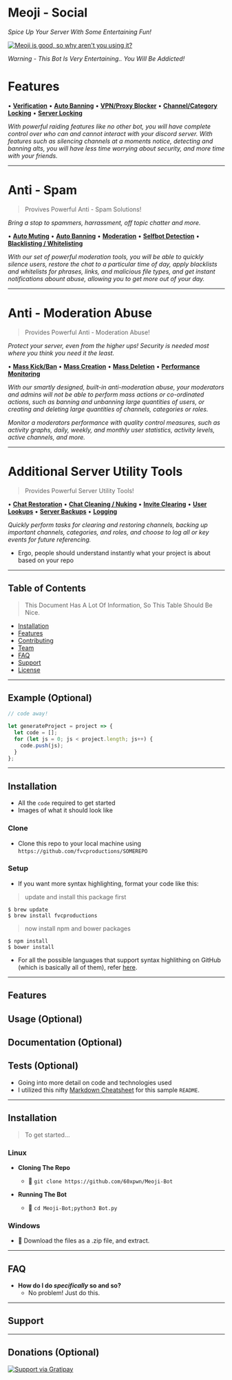 # **Meoji - Social**
*Spice Up Your Server With Some Entertaining Fun!*

<a href="#Meoji Is Cool"><img src="https://avatars1.githubusercontent.com/u/4284691?v=3&s=200" title="Meoji is good, so why aren't you using it?" alt="Meoji is good, so why aren't you using it?"></a>

*Warning - This Bot Is Very Entertaining.. You Will Be Addicted!*

# **Features**

• [**Verification**](https://github.com/60xpwn/Meoji-Bot/wiki/Verification)
• [**Auto Banning**](https://github.com/60xpwn/Meoji-Bot/wiki/AutoBanning)
• [**VPN/Proxy Blocker**](https://github.com/60xpwn/Meoji-Bot/wiki/ProxyBlocker)
• [**Channel/Category Locking**](https://github.com/60xpwn/Meoji-Bot/wiki/ChannelLocking)
• [**Server Locking**](https://github.com/60xpwn/Meoji-Bot/wiki/ServerLocking)

*With powerful raiding features like no other bot, you will have complete control over who can and cannot interact with your discord server. With features such as silencing channels at a moments notice, detecting and banning alts, you will have less time worrying about security, and more time with your friends.*

---

# **Anti - Spam**

> Provives Powerful Anti - Spam Solutions!

*Bring a stop to spammers, harrassment, off topic chatter and more.*

• [**Auto Muting**](https://github.com/60xpwn/Meoji-Bot/wiki/AutoMuting)
• [**Auto Banning**](https://github.com/60xpwn/Meoji-Bot/wiki/AutoBanning)
• [**Moderation**](https://github.com/60xpwn/Meoji-Bot/wiki/Moderation)
• [**Selfbot Detection**](https://github.com/60xpwn/Meoji-Bot/wiki/SelfbotDetection)
• [**Blacklisting / Whitelisting**](https://github.com/60xpwn/Meoji-Bot/wiki/Listing)

*With our set of powerful moderation tools, you will be able to quickly silence users, restore the chat to a particular time of day,
apply blacklists and whitelists for phrases, links, and malicious file types, and get instant notifications abount abuse, allowing you to get more out of your day.*

---

# **Anti - Moderation Abuse**

> Provides Powerful Anti - Moderation Abuse!

*Protect your server, even from the higher ups! Security is needed most where you think you need it the least.*

• [**Mass Kick/Ban**](https://github.com/60xpwn/Meoji-Bot/wiki/AutoMuting)
• [**Mass Creation**](https://github.com/60xpwn/Meoji-Bot/wiki/AutoBanning)
• [**Mass Deletion**](https://github.com/60xpwn/Meoji-Bot/wiki/AutoBanning)
• [**Performance Monitoring**](https://github.com/60xpwn/Meoji-Bot/wiki/SelfbotDetection)

*With our smartly designed, built-in anti-moderation abuse, your moderators and admins will not be able to perform mass actions or co-ordinated actions, such as banning and unbanning large quantities of users, or creating and deleting large quantities of channels, categories or roles.*

*Monitor a moderators performance with quality control measures, such as activity graphs, daily, weekly, and monthly user statistics, activity levels, active channels, and more.*

---

# **Additional Server Utility Tools**

> Provides Powerful Server Utility Tools!

• [**Chat Restoration**](https://github.com/60xpwn/Meoji-Bot/wiki/ChatRestoration)
• [**Chat Cleaning / Nuking**](https://github.com/60xpwn/Meoji-Bot/wiki/ChatCleaning)
• [**Invite Clearing**](https://github.com/60xpwn/Meoji-Bot/wiki/InviteCleaning)
• [**User Lookups**](https://github.com/60xpwn/Meoji-Bot/wiki/UserLookups)
• [**Server Backups**](https://github.com/60xpwn/Meoji-Bot/wiki/ServerBackups)
• [**Logging**](https://github.com/60xpwn/Meoji-Bot/wiki/Logging)

*Quickly perform tasks for clearing and restoring channels, backing up important channels, categories, and roles, and choose to log all or key events for future referencing.*

- Ergo, people should understand instantly what your project is about based on your repo


---


## Table of Contents

> This Document Has A Lot Of Information, So This Table Should Be Nice.

- [Installation](#installation)
- [Features](#features)
- [Contributing](#contributing)
- [Team](#team)
- [FAQ](#faq)
- [Support](#support)
- [License](#license)


---

## Example (Optional)

```javascript
// code away!

let generateProject = project => {
  let code = [];
  for (let js = 0; js < project.length; js++) {
    code.push(js);
  }
};
```

---

## Installation

- All the `code` required to get started
- Images of what it should look like

### Clone

- Clone this repo to your local machine using `https://github.com/fvcproductions/SOMEREPO`

### Setup

- If you want more syntax highlighting, format your code like this:

> update and install this package first

```shell
$ brew update
$ brew install fvcproductions
```

> now install npm and bower packages

```shell
$ npm install
$ bower install
```

- For all the possible languages that support syntax highlithing on GitHub (which is basically all of them), refer <a href="https://github.com/github/linguist/blob/master/lib/linguist/languages.yml" target="_blank">here</a>.

---

## Features
## Usage (Optional)
## Documentation (Optional)
## Tests (Optional)

- Going into more detail on code and technologies used
- I utilized this nifty <a href="https://github.com/adam-p/markdown-here/wiki/Markdown-Cheatsheet" target="_blank">Markdown Cheatsheet</a> for this sample `README`.

---

## Installation

> To get started...

### Linux

- **Cloning The Repo**
    - 🍴 `git clone https://github.com/60xpwn/Meoji-Bot`

- **Running The Bot**
    - 👯 `cd Meoji-Bot;python3 Bot.py`

### Windows

- 🔨 Download the files as a .zip file, and extract.

---

## FAQ

- **How do I do *specifically* so and so?**
    - No problem! Just do this.

---

## Support

---

## Donations (Optional)

[![Support via Gratipay](https://cdn.rawgit.com/gratipay/gratipay-badge/2.3.0/dist/gratipay.png)](https://gratipay.com/fvcproductions/)
